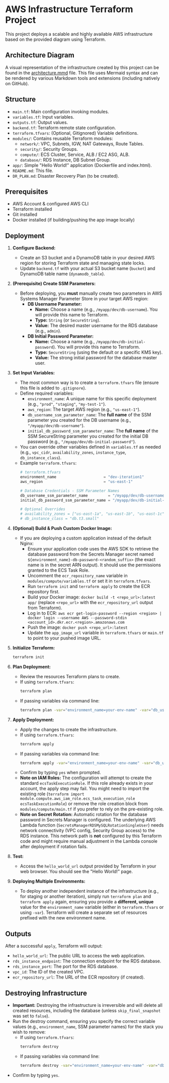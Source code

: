 # AWS Infrastructure Terraform Project

This project deploys a scalable and highly available AWS infrastructure based on the provided diagram using Terraform.

## Architecture Diagram

A visual representation of the infrastructure created by this project can be found in the [architecture.mmd](./architecture.mmd) file. This file uses Mermaid syntax and can be rendered by various Markdown tools and extensions (including natively on GitHub).

## Structure

*   `main.tf`: Main configuration invoking modules.
*   `variables.tf`: Input variables.
*   `outputs.tf`: Output values.
*   `backend.tf`: Terraform remote state configuration.
*   `terraform.tfvars`: (Optional, Gitignored) Variable definitions.
*   `modules/`: Contains reusable Terraform modules:
    *   `network/`: VPC, Subnets, IGW, NAT Gateways, Route Tables.
    *   `security/`: Security Groups.
    *   `compute/`: ECS Cluster, Service, ALB / EC2 ASG, ALB.
    *   `database/`: RDS Instance, DB Subnet Group.
*   `app/`: Simple "Hello World!" application (Dockerfile and index.html).
*   `README.md`: This file.
*   `DR_PLAN.md`: Disaster Recovery Plan (to be created).

## Prerequisites

*   AWS Account & configured AWS CLI
*   Terraform installed
*   Git installed
*   Docker installed (if building/pushing the app image locally)

## Deployment

1.  **Configure Backend:**
    *   Create an S3 bucket and a DynamoDB table in your desired AWS region for storing Terraform state and managing state locks.
    *   Update `backend.tf` with your actual S3 bucket name (`bucket`) and DynamoDB table name (`dynamodb_table`).

2.  **(Prerequisite) Create SSM Parameters:**
    *   Before deploying, you **must** manually create two parameters in AWS Systems Manager Parameter Store in your target AWS region:
        *   **DB Username Parameter:**
            *   **Name:** Choose a name (e.g., `/myapp/dev/db-username`). You will provide this name to Terraform.
            *   **Type:** `String` (or `SecureString`).
            *   **Value:** The desired master username for the RDS database (e.g., `admin`).
        *   **DB Initial Password Parameter:**
            *   **Name:** Choose a name (e.g., `/myapp/dev/db-initial-password`). You will provide this name to Terraform.
            *   **Type:** `SecureString` (using the default or a specific KMS key).
            *   **Value:** The strong initial password for the database master user.

3.  **Set Input Variables:**
    *   The most common way is to create a `terraform.tfvars` file (ensure this file is added to `.gitignore`).
    *   Define required variables:
        *   `environment_name`: A unique name for this specific deployment (e.g., `"prod"`, `"staging"`, `"my-test-1"`).
        *   `aws_region`: The target AWS region (e.g., `"us-east-1"`).
        *   `db_username_ssm_parameter_name`: The **full name** of the SSM parameter you created for the DB username (e.g., `"/myapp/dev/db-username"`).
        *   `initial_db_password_ssm_parameter_name`: The **full name** of the SSM SecureString parameter you created for the initial DB password (e.g., `"/myapp/dev/db-initial-password"`).
    *   You can override other variables defined in `variables.tf` as needed (e.g., `vpc_cidr`, `availability_zones`, `instance_type`, `db_instance_class`).
    *   Example `terraform.tfvars`:
        ```tfvars
        # terraform.tfvars
        environment_name                     = "dev-iteration1"
        aws_region                           = "us-east-1"

        # Database Credentials - SSM Parameter Names
        db_username_ssm_parameter_name         = "/myapp/dev/db-username"
        initial_db_password_ssm_parameter_name = "/myapp/dev/db-initial-password"

        # Optional Overrides
        # availability_zones = ["us-east-1a", "us-east-1b", "us-east-1c"]
        # db_instance_class = "db.t3.small"
        ```

4.  **(Optional) Build & Push Custom Docker Image:**
    *   If you are deploying a custom application instead of the default Nginx:
        *   Ensure your application code uses the AWS SDK to retrieve the database password from the Secrets Manager secret named `${environment_name}-db-password-<random_suffix>` (the exact name is in the secret ARN output). It should use the permissions granted to the ECS Task Role.
        *   Uncomment the `ecr_repository_name` variable in `modules/compute/variables.tf` or set it in `terraform.tfvars`.
        *   Run `terraform init` and `terraform apply` to create the ECR repository first.
        *   Build your Docker image: `docker build -t <repo_url>:latest app/` (replace `<repo_url>` with the `ecr_repository_url` output from Terraform).
        *   Log in to ECR: `aws ecr get-login-password --region <region> | docker login --username AWS --password-stdin <account_id>.dkr.ecr.<region>.amazonaws.com`
        *   Push the image: `docker push <repo_url>:latest`
        *   Update the `app_image_url` variable in `terraform.tfvars` or `main.tf` to point to your pushed image URL.

5.  **Initialize Terraform:**
    ```bash
    terraform init
    ```

6.  **Plan Deployment:**
    *   Review the resources Terraform plans to create.
    *   If using `terraform.tfvars`:
        ```bash
        terraform plan
        ```
    *   If passing variables via command line:
        ```bash
        terraform plan -var="environment_name=your-env-name" -var="db_username_ssm_parameter_name=your_db_user" -var="initial_db_password_ssm_parameter_name=your_db_pass"
        ```

7.  **Apply Deployment:**
    *   Apply the changes to create the infrastructure.
    *   If using `terraform.tfvars`:
        ```bash
        terraform apply
        ```
    *   If passing variables via command line:
        ```bash
        terraform apply -var="environment_name=your-env-name" -var="db_username_ssm_parameter_name=your_db_user" -var="initial_db_password_ssm_parameter_name=your_db_pass"
        ```
    *   Confirm by typing `yes` when prompted.
    *   **Note on IAM Roles:** The configuration will attempt to create the standard `ecsTaskExecutionRole`. If this role already exists in your account, the apply step may fail. You might need to import the existing role (`terraform import module.compute.aws_iam_role.ecs_task_execution_role ecsTaskExecutionRole`) or remove the role creation block from `modules/compute/main.tf` if you prefer to rely on the pre-existing role.
    *   **Note on Secret Rotation:** Automatic rotation for the database password in Secrets Manager is configured. The underlying AWS Lambda function (`SecretsManagerRDSMySQLRotationSingleUser`) needs network connectivity (VPC config, Security Group access) to the RDS instance. This network path is **not** configured by this Terraform code and might require manual adjustment in the Lambda console after deployment if rotation fails.

8.  **Test:**
    *   Access the `hello_world_url` output provided by Terraform in your web browser.
You should see the "Hello World!" page.

9.  **Deploying Multiple Environments:**
    *   To deploy another independent instance of the infrastructure (e.g., for staging or another iteration), simply run `terraform plan` and `terraform apply` again, ensuring you provide a **different, unique** value for the `environment_name` variable (either in `terraform.tfvars` or using `-var`). Terraform will create a separate set of resources prefixed with the new environment name.

## Outputs

After a successful `apply`, Terraform will output:

*   `hello_world_url`: The public URL to access the web application.
*   `rds_instance_endpoint`: The connection endpoint for the RDS database.
*   `rds_instance_port`: The port for the RDS database.
*   `vpc_id`: The ID of the created VPC.
*   `ecr_repository_url`: The URL of the ECR repository (if created).

## Destroying Infrastructure

*   **Important:** Destroying the infrastructure is irreversible and will delete all created resources, including the database (unless `skip_final_snapshot` was set to `false`).
*   Run the destroy command, ensuring you specify the correct variable values (e.g., `environment_name`, SSM parameter names) for the stack you wish to remove:
    *   If using `terraform.tfvars`:
        ```bash
        terraform destroy
        ```
    *   If passing variables via command line:
        ```bash
        terraform destroy -var="environment_name=your-env-name" -var="db_username_ssm_parameter_name=your_db_user" -var="initial_db_password_ssm_parameter_name=your_db_pass"
        ```
*   Confirm by typing `yes`.

